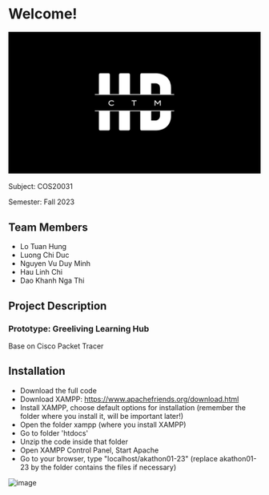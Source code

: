 # Welcome!
![image](images/LongLogo.png)

Subject: COS20031

Semester: Fall 2023

## Team Members
- Lo Tuan Hung
- Luong Chi Duc
- Nguyen Vu Duy Minh
- Hau Linh Chi
- Dao Khanh Nga Thi

## Project Description
### Prototype: Greeliving Learning Hub
Base on Cisco Packet Tracer

## Installation

- Download the full code
- Download XAMPP: https://www.apachefriends.org/download.html
- Install XAMPP, choose default options for installation (remember the folder where you install it, will be important later!)
- Open the folder xampp (where you install XAMPP)
- Go to folder 'htdocs'
- Unzip the code inside that folder
- Open XAMPP Control Panel, Start Apache
- Go to your browser, type "localhost/akathon01-23" (replace akathon01-23 by the folder contains the files if necessary)


![image](https://user-images.githubusercontent.com/114485224/209611403-fdc415c7-a877-42d1-b050-72b0bcbf7491.png)